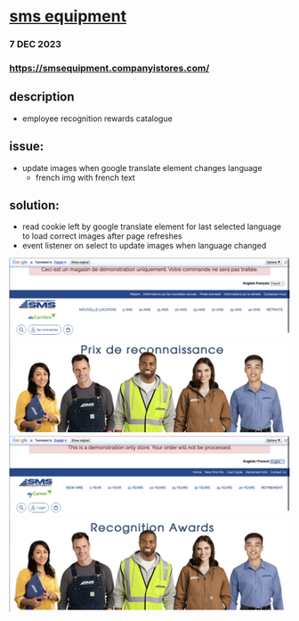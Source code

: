 # [sms equipment](https://smsequipment.companyistores.com/)
### 7 DEC 2023
### https://smsequipment.companyistores.com/

## description
- employee recognition rewards catalogue

## issue:
- update images when google translate element changes language
    - french img with french text

## solution:
- read cookie left by google translate element for last selected language to load correct images after page refreshes
- event listener on select to update images when language changed

![french](./french.png)
![english](./english.png)

